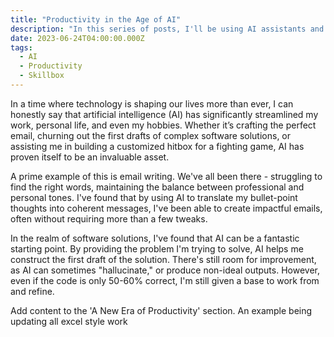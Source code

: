 ```yaml
---
title: "Productivity in the Age of AI"
description: "In this series of posts, I'll be using AI assistants and the newest web technologies to try and release the MVP of a Saas product I've been thinking about for awhile."
date: 2023-06-24T04:00:00.000Z
tags:
  - AI
  - Productivity
  - Skillbox
---
```


In a time where technology is shaping our lives more than ever, I can honestly say that artificial intelligence (AI) has significantly streamlined my work, personal life, and even my hobbies. Whether it’s crafting the perfect email, churning out the first drafts of complex software solutions, or assisting me in building a customized hitbox for a fighting game, AI has proven itself to be an invaluable asset.

A prime example of this is email writing. We've all been there - struggling to find the right words, maintaining the balance between professional and personal tones. I've found that by using AI to translate my bullet-point thoughts into coherent messages, I've been able to create impactful emails, often without requiring more than a few tweaks.

In the realm of software solutions, I've found that AI can be a fantastic starting point. By providing the problem I'm trying to solve, AI helps me construct the first draft of the solution. There's still room for improvement, as AI can sometimes "hallucinate," or produce non-ideal outputs. However, even if the code is only 50-60% correct, I'm still given a base to work from and refine.

Add content to the 'A New Era of Productivity' section. An example being updating all excel style work
